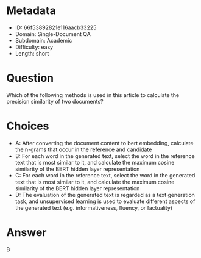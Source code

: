 # Metadata

- ID: 66f53892821e116aacb33225
- Domain: Single-Document QA
- Subdomain: Academic
- Difficulty: easy
- Length: short

# Question

Which of the following methods is used in this article to calculate the precision similarity of two documents?

# Choices

- A: After converting the document content to bert embedding, calculate the n-grams that occur in the reference and candidate
- B: For each word in the generated text, select the word in the reference text that is most similar to it, and calculate the maximum cosine similarity of the BERT hidden layer representation
- C: For each word in the reference text, select the word in the generated text that is most similar to it, and calculate the maximum cosine similarity of the BERT hidden layer representation
- D: The evaluation of the generated text is regarded as a text generation task, and unsupervised learning is used to evaluate different aspects of the generated text (e.g. informativeness, fluency, or factuality)

# Answer

B
